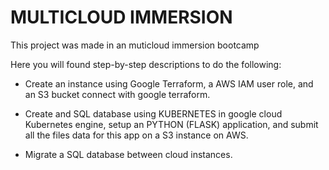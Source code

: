 # MULTICLOUD IMMERSION

This project was made in an muticloud immersion bootcamp

Here you will found step-by-step descriptions to do the following:

* Create an instance using Google Terraform, a AWS IAM user role, and an S3 bucket connect with google terraform.

* Create and SQL database using KUBERNETES in google cloud Kubernetes engine, setup an PYTHON (FLASK) application, and submit all the files data for this app on a S3 instance on AWS.

* Migrate a SQL database between cloud instances.